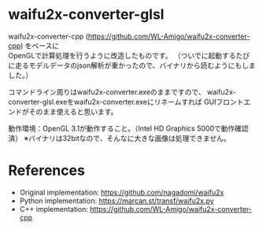 waifu2x-converter-glsl
========================

waifu2x-converter-cpp (https://github.com/WL-Amigo/waifu2x-converter-cpp) をベースに  
OpenGLで計算処理を行うように改造したものです。
（ついでに起動するたびに走るモデルデータのjson解析が重かったので、バイナリから読むようにもしました。）

コマンドライン周りはwaifu2x-converter.exeのままですので、
waifu2x-converter-glsl.exeをwaifu2x-converter.exeにリネームすれば
GUIフロントエンドがそのまま使えると思います。

動作環境：OpenGL 3.1が動作すること。（Intel HD Graphics 5000で動作確認済）
※バイナリは32bitなので、そんなに大きな画像は処理できません。

References
========================

- Original implementation: https://github.com/nagadomi/waifu2x
- Python implementation: https://marcan.st/transf/waifu2x.py
- C++ implementation: https://github.com/WL-Amigo/waifu2x-converter-cpp

